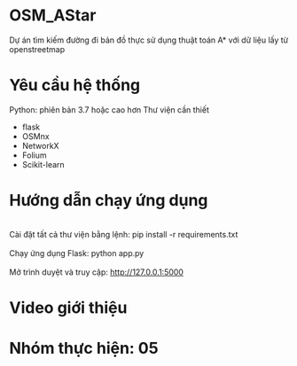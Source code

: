 # OSM_AStar
Dự án tìm kiếm đường đi bản đồ thực sử dụng thuật toán A* với dữ liệu lấy từ openstreetmap

# Yêu cầu hệ thống
Python: phiên bản 3.7 hoặc cao hơn
Thư viện cần thiết
- flask
- OSMnx
- NetworkX
- Folium
- Scikit-learn

# Hướng dẫn chạy ứng dụng
<br>Cài đặt tất cả thư viện bằng lệnh: pip install -r requirements.txt<br>
<br>Chạy ứng dụng Flask: python app.py<br>
<br>Mở trình duyệt và truy cập: http://127.0.0.1:5000<br>

# Video giới thiệu

# Nhóm thực hiện: 05
